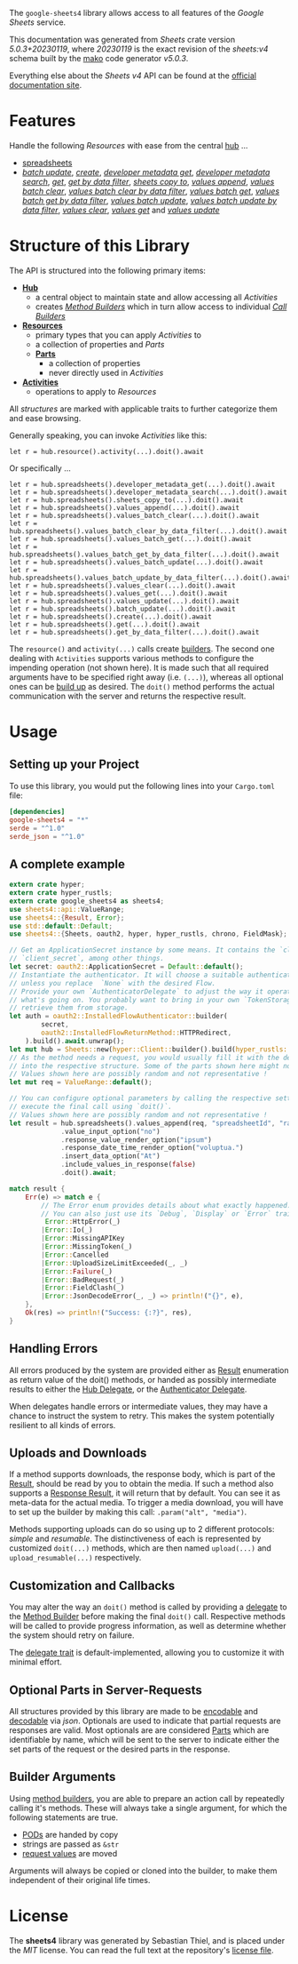 <!---
DO NOT EDIT !
This file was generated automatically from 'src/generator/templates/api/README.md.mako'
DO NOT EDIT !
-->
The `google-sheets4` library allows access to all features of the *Google Sheets* service.

This documentation was generated from *Sheets* crate version *5.0.3+20230119*, where *20230119* is the exact revision of the *sheets:v4* schema built by the [mako](http://www.makotemplates.org/) code generator *v5.0.3*.

Everything else about the *Sheets* *v4* API can be found at the
[official documentation site](https://developers.google.com/sheets/).
# Features

Handle the following *Resources* with ease from the central [hub](https://docs.rs/google-sheets4/5.0.3+20230119/google_sheets4/Sheets) ...

* [spreadsheets](https://docs.rs/google-sheets4/5.0.3+20230119/google_sheets4/api::Spreadsheet)
 * [*batch update*](https://docs.rs/google-sheets4/5.0.3+20230119/google_sheets4/api::SpreadsheetBatchUpdateCall), [*create*](https://docs.rs/google-sheets4/5.0.3+20230119/google_sheets4/api::SpreadsheetCreateCall), [*developer metadata get*](https://docs.rs/google-sheets4/5.0.3+20230119/google_sheets4/api::SpreadsheetDeveloperMetadataGetCall), [*developer metadata search*](https://docs.rs/google-sheets4/5.0.3+20230119/google_sheets4/api::SpreadsheetDeveloperMetadataSearchCall), [*get*](https://docs.rs/google-sheets4/5.0.3+20230119/google_sheets4/api::SpreadsheetGetCall), [*get by data filter*](https://docs.rs/google-sheets4/5.0.3+20230119/google_sheets4/api::SpreadsheetGetByDataFilterCall), [*sheets copy to*](https://docs.rs/google-sheets4/5.0.3+20230119/google_sheets4/api::SpreadsheetSheetCopyToCall), [*values append*](https://docs.rs/google-sheets4/5.0.3+20230119/google_sheets4/api::SpreadsheetValueAppendCall), [*values batch clear*](https://docs.rs/google-sheets4/5.0.3+20230119/google_sheets4/api::SpreadsheetValueBatchClearCall), [*values batch clear by data filter*](https://docs.rs/google-sheets4/5.0.3+20230119/google_sheets4/api::SpreadsheetValueBatchClearByDataFilterCall), [*values batch get*](https://docs.rs/google-sheets4/5.0.3+20230119/google_sheets4/api::SpreadsheetValueBatchGetCall), [*values batch get by data filter*](https://docs.rs/google-sheets4/5.0.3+20230119/google_sheets4/api::SpreadsheetValueBatchGetByDataFilterCall), [*values batch update*](https://docs.rs/google-sheets4/5.0.3+20230119/google_sheets4/api::SpreadsheetValueBatchUpdateCall), [*values batch update by data filter*](https://docs.rs/google-sheets4/5.0.3+20230119/google_sheets4/api::SpreadsheetValueBatchUpdateByDataFilterCall), [*values clear*](https://docs.rs/google-sheets4/5.0.3+20230119/google_sheets4/api::SpreadsheetValueClearCall), [*values get*](https://docs.rs/google-sheets4/5.0.3+20230119/google_sheets4/api::SpreadsheetValueGetCall) and [*values update*](https://docs.rs/google-sheets4/5.0.3+20230119/google_sheets4/api::SpreadsheetValueUpdateCall)




# Structure of this Library

The API is structured into the following primary items:

* **[Hub](https://docs.rs/google-sheets4/5.0.3+20230119/google_sheets4/Sheets)**
    * a central object to maintain state and allow accessing all *Activities*
    * creates [*Method Builders*](https://docs.rs/google-sheets4/5.0.3+20230119/google_sheets4/client::MethodsBuilder) which in turn
      allow access to individual [*Call Builders*](https://docs.rs/google-sheets4/5.0.3+20230119/google_sheets4/client::CallBuilder)
* **[Resources](https://docs.rs/google-sheets4/5.0.3+20230119/google_sheets4/client::Resource)**
    * primary types that you can apply *Activities* to
    * a collection of properties and *Parts*
    * **[Parts](https://docs.rs/google-sheets4/5.0.3+20230119/google_sheets4/client::Part)**
        * a collection of properties
        * never directly used in *Activities*
* **[Activities](https://docs.rs/google-sheets4/5.0.3+20230119/google_sheets4/client::CallBuilder)**
    * operations to apply to *Resources*

All *structures* are marked with applicable traits to further categorize them and ease browsing.

Generally speaking, you can invoke *Activities* like this:

```Rust,ignore
let r = hub.resource().activity(...).doit().await
```

Or specifically ...

```ignore
let r = hub.spreadsheets().developer_metadata_get(...).doit().await
let r = hub.spreadsheets().developer_metadata_search(...).doit().await
let r = hub.spreadsheets().sheets_copy_to(...).doit().await
let r = hub.spreadsheets().values_append(...).doit().await
let r = hub.spreadsheets().values_batch_clear(...).doit().await
let r = hub.spreadsheets().values_batch_clear_by_data_filter(...).doit().await
let r = hub.spreadsheets().values_batch_get(...).doit().await
let r = hub.spreadsheets().values_batch_get_by_data_filter(...).doit().await
let r = hub.spreadsheets().values_batch_update(...).doit().await
let r = hub.spreadsheets().values_batch_update_by_data_filter(...).doit().await
let r = hub.spreadsheets().values_clear(...).doit().await
let r = hub.spreadsheets().values_get(...).doit().await
let r = hub.spreadsheets().values_update(...).doit().await
let r = hub.spreadsheets().batch_update(...).doit().await
let r = hub.spreadsheets().create(...).doit().await
let r = hub.spreadsheets().get(...).doit().await
let r = hub.spreadsheets().get_by_data_filter(...).doit().await
```

The `resource()` and `activity(...)` calls create [builders][builder-pattern]. The second one dealing with `Activities`
supports various methods to configure the impending operation (not shown here). It is made such that all required arguments have to be
specified right away (i.e. `(...)`), whereas all optional ones can be [build up][builder-pattern] as desired.
The `doit()` method performs the actual communication with the server and returns the respective result.

# Usage

## Setting up your Project

To use this library, you would put the following lines into your `Cargo.toml` file:

```toml
[dependencies]
google-sheets4 = "*"
serde = "^1.0"
serde_json = "^1.0"
```

## A complete example

```Rust
extern crate hyper;
extern crate hyper_rustls;
extern crate google_sheets4 as sheets4;
use sheets4::api::ValueRange;
use sheets4::{Result, Error};
use std::default::Default;
use sheets4::{Sheets, oauth2, hyper, hyper_rustls, chrono, FieldMask};

// Get an ApplicationSecret instance by some means. It contains the `client_id` and
// `client_secret`, among other things.
let secret: oauth2::ApplicationSecret = Default::default();
// Instantiate the authenticator. It will choose a suitable authentication flow for you,
// unless you replace  `None` with the desired Flow.
// Provide your own `AuthenticatorDelegate` to adjust the way it operates and get feedback about
// what's going on. You probably want to bring in your own `TokenStorage` to persist tokens and
// retrieve them from storage.
let auth = oauth2::InstalledFlowAuthenticator::builder(
        secret,
        oauth2::InstalledFlowReturnMethod::HTTPRedirect,
    ).build().await.unwrap();
let mut hub = Sheets::new(hyper::Client::builder().build(hyper_rustls::HttpsConnectorBuilder::new().with_native_roots().https_or_http().enable_http1().build()), auth);
// As the method needs a request, you would usually fill it with the desired information
// into the respective structure. Some of the parts shown here might not be applicable !
// Values shown here are possibly random and not representative !
let mut req = ValueRange::default();

// You can configure optional parameters by calling the respective setters at will, and
// execute the final call using `doit()`.
// Values shown here are possibly random and not representative !
let result = hub.spreadsheets().values_append(req, "spreadsheetId", "range")
             .value_input_option("no")
             .response_value_render_option("ipsum")
             .response_date_time_render_option("voluptua.")
             .insert_data_option("At")
             .include_values_in_response(false)
             .doit().await;

match result {
    Err(e) => match e {
        // The Error enum provides details about what exactly happened.
        // You can also just use its `Debug`, `Display` or `Error` traits
         Error::HttpError(_)
        |Error::Io(_)
        |Error::MissingAPIKey
        |Error::MissingToken(_)
        |Error::Cancelled
        |Error::UploadSizeLimitExceeded(_, _)
        |Error::Failure(_)
        |Error::BadRequest(_)
        |Error::FieldClash(_)
        |Error::JsonDecodeError(_, _) => println!("{}", e),
    },
    Ok(res) => println!("Success: {:?}", res),
}

```
## Handling Errors

All errors produced by the system are provided either as [Result](https://docs.rs/google-sheets4/5.0.3+20230119/google_sheets4/client::Result) enumeration as return value of
the doit() methods, or handed as possibly intermediate results to either the
[Hub Delegate](https://docs.rs/google-sheets4/5.0.3+20230119/google_sheets4/client::Delegate), or the [Authenticator Delegate](https://docs.rs/yup-oauth2/*/yup_oauth2/trait.AuthenticatorDelegate.html).

When delegates handle errors or intermediate values, they may have a chance to instruct the system to retry. This
makes the system potentially resilient to all kinds of errors.

## Uploads and Downloads
If a method supports downloads, the response body, which is part of the [Result](https://docs.rs/google-sheets4/5.0.3+20230119/google_sheets4/client::Result), should be
read by you to obtain the media.
If such a method also supports a [Response Result](https://docs.rs/google-sheets4/5.0.3+20230119/google_sheets4/client::ResponseResult), it will return that by default.
You can see it as meta-data for the actual media. To trigger a media download, you will have to set up the builder by making
this call: `.param("alt", "media")`.

Methods supporting uploads can do so using up to 2 different protocols:
*simple* and *resumable*. The distinctiveness of each is represented by customized
`doit(...)` methods, which are then named `upload(...)` and `upload_resumable(...)` respectively.

## Customization and Callbacks

You may alter the way an `doit()` method is called by providing a [delegate](https://docs.rs/google-sheets4/5.0.3+20230119/google_sheets4/client::Delegate) to the
[Method Builder](https://docs.rs/google-sheets4/5.0.3+20230119/google_sheets4/client::CallBuilder) before making the final `doit()` call.
Respective methods will be called to provide progress information, as well as determine whether the system should
retry on failure.

The [delegate trait](https://docs.rs/google-sheets4/5.0.3+20230119/google_sheets4/client::Delegate) is default-implemented, allowing you to customize it with minimal effort.

## Optional Parts in Server-Requests

All structures provided by this library are made to be [encodable](https://docs.rs/google-sheets4/5.0.3+20230119/google_sheets4/client::RequestValue) and
[decodable](https://docs.rs/google-sheets4/5.0.3+20230119/google_sheets4/client::ResponseResult) via *json*. Optionals are used to indicate that partial requests are responses
are valid.
Most optionals are are considered [Parts](https://docs.rs/google-sheets4/5.0.3+20230119/google_sheets4/client::Part) which are identifiable by name, which will be sent to
the server to indicate either the set parts of the request or the desired parts in the response.

## Builder Arguments

Using [method builders](https://docs.rs/google-sheets4/5.0.3+20230119/google_sheets4/client::CallBuilder), you are able to prepare an action call by repeatedly calling it's methods.
These will always take a single argument, for which the following statements are true.

* [PODs][wiki-pod] are handed by copy
* strings are passed as `&str`
* [request values](https://docs.rs/google-sheets4/5.0.3+20230119/google_sheets4/client::RequestValue) are moved

Arguments will always be copied or cloned into the builder, to make them independent of their original life times.

[wiki-pod]: http://en.wikipedia.org/wiki/Plain_old_data_structure
[builder-pattern]: http://en.wikipedia.org/wiki/Builder_pattern
[google-go-api]: https://github.com/google/google-api-go-client

# License
The **sheets4** library was generated by Sebastian Thiel, and is placed
under the *MIT* license.
You can read the full text at the repository's [license file][repo-license].

[repo-license]: https://github.com/Byron/google-apis-rsblob/main/LICENSE.md

